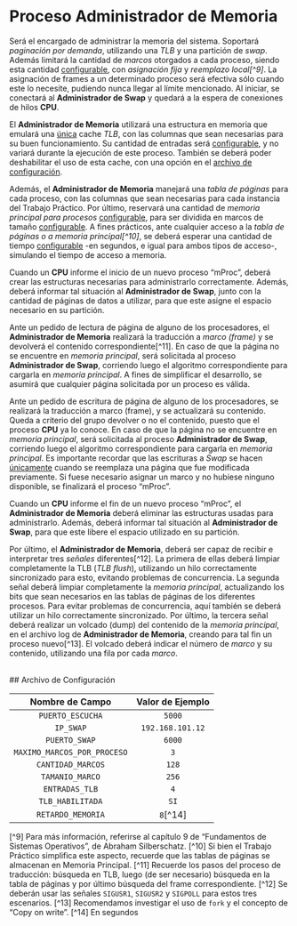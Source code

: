 # Proceso Administrador de Memoria

Será el encargado de administrar la memoria del sistema. Soportará *paginación por demanda*, utilizando una *TLB* y una partición de *swap*. Además limitará la cantidad de *marcos* otorgados a cada proceso, siendo esta cantidad <u>configurable</u>, con *asignación fija* y *reemplazo local[^9]*. La asignación de frames a un determinado proceso será efectiva sólo cuando este lo necesite, pudiendo nunca llegar al límite mencionado. Al iniciar, se conectará al **Administrador de Swap** y quedará a la espera de conexiones de hilos **CPU**.

El **Administrador de Memoria** utilizará una estructura en memoria que emulará una <u>única</u> cache *TLB*, con las columnas que sean necesarias para su buen funcionamiento. Su cantidad de entradas será <u>configurable</u>, y no variará durante la ejecución de este proceso. También se deberá poder deshabilitar el uso de esta cache, con una opción en el <u>archivo de configuración</u>.

Además, el **Administrador de Memoria** manejará una *tabla de páginas* para cada proceso, con las columnas que sean necesarias para cada instancia del Trabajo Práctico. Por último, reservará una cantidad de *memoria principal para procesos* <u>configurable</u>, para ser dividida en marcos de tamaño <u>configurable</u>. A fines prácticos, ante cualquier acceso a la *tabla de páginas o a memoria principal[^10]*, se deberá esperar una cantidad de tiempo <u>configurable</u> -en segundos, e igual para ambos tipos de acceso-, simulando el tiempo de acceso a memoria.

Cuando un **CPU** informe el inicio de un nuevo proceso “mProc”, deberá crear las estructuras necesarias para administrarlo correctamente. Además, deberá informar tal situación al **Administrador de Swap**, junto con la cantidad de páginas de datos a utilizar, para que este asigne el espacio necesario en su partición.

Ante un pedido de lectura de página de alguno de los procesadores, el **Administrador de Memoria** realizará la traducción a *marco (frame)* y se devolverá el contenido correspondiente[^11]. En caso de que la página no se encuentre en *memoria principal*, será solicitada al proceso **Administrador de Swap**, corriendo luego el algoritmo correspondiente para cargarla en *memoria principal*. A fines de simplificar el desarrollo, se asumirá que cualquier página solicitada por un proceso es válida.

Ante un pedido de escritura de página de alguno de los procesadores, se realizará la traducción a marco (frame), y se actualizará su contenido. Queda a criterio del grupo devolver o no el contenido, puesto que el proceso **CPU** ya lo conoce. En caso de que la página no se encuentre en *memoria principal*, será solicitada al proceso **Administrador de Swap**, corriendo luego el algoritmo correspondiente para cargarla en *memoria principal*. Es importante recordar que las escrituras a *Swap* se hacen <u>únicamente</u> cuando se reemplaza una página que fue modificada previamente. Si fuese necesario asignar un marco y no hubiese ninguno disponible, se finalizará el proceso “mProc”.

Cuando un **CPU** informe el fin de un nuevo proceso “mProc”, el **Administrador de Memoria** deberá eliminar las estructuras usadas para administrarlo. Además, deberá informar tal situación al **Administrador de Swap**, para que este libere el espacio utilizado en su partición.

Por último, el **Administrador de Memoria**, deberá ser capaz de recibir e interpretar tres *señales* diferentes[^12]. La primera de ellas deberá limpiar completamente la TLB (*TLB flush*), utilizando un hilo correctamente sincronizado para esto, evitando problemas de concurrencia. La segunda señal deberá limpiar completamente la *memoria principal*, actualizando los bits que sean necesarios en las tablas de páginas de los diferentes procesos. Para evitar problemas de concurrencia, aquí también se deberá utilizar un hilo correctamente sincronizado. Por último, la tercera señal deberá realizar un volcado (dump) del contenido de la *memoria principal*, en el archivo log de **Administrador de Memoria**, creando para tal fin un proceso nuevo[^13]. El volcado deberá indicar el número de *marco* y su contenido, utilizando una fila por cada *marco*.

<br/>
## Archivo de Configuración

| Nombre de Campo             | Valor de Ejemplo |
|:---------------------------:|:----------------:|
| `PUERTO_ESCUCHA`            | `5000`           |
| `IP_SWAP`                   | `192.168.101.12` |
| `PUERTO_SWAP`               | `6000`           |
| `MAXIMO_MARCOS_POR_PROCESO` | `3`              |
| `CANTIDAD_MARCOS`           | `128`            |
| `TAMANIO_MARCO`             | `256`            |
| `ENTRADAS_TLB`              | `4`              |
| `TLB_HABILITADA`            | `SI`             |
| `RETARDO_MEMORIA`           | `8`[^14]         |

[^9] Para más información, referirse al capítulo 9 de “Fundamentos de Sistemas Operativos”, de Abraham Silberschatz.
[^10] Si bien el Trabajo Práctico simplifica este aspecto, recuerde que las tablas de páginas se almacenan en Memoria Principal.
[^11] Recuerde los pasos del proceso de traducción: búsqueda en TLB, luego (de ser necesario) búsqueda en la tabla de páginas y por último búsqueda del frame correspondiente.
[^12] Se deberán usar las señales `SIGUSR1`, `SIGUSR2` y `SIGPOLL` para estos tres escenarios.
[^13] Recomendamos investigar el uso de `fork` y el concepto de “Copy on write”.
[^14] En segundos
